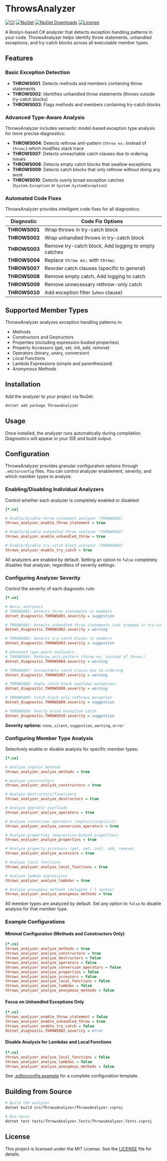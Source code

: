 # ThrowsAnalyzer

[![CI](https://github.com/wieslawsoltes/ThrowsAnalyzer/actions/workflows/ci.yml/badge.svg)](https://github.com/wieslawsoltes/ThrowsAnalyzer/actions/workflows/ci.yml)
[![NuGet](https://img.shields.io/nuget/v/ThrowsAnalyzer.svg)](https://www.nuget.org/packages/ThrowsAnalyzer)
[![NuGet Downloads](https://img.shields.io/nuget/dt/ThrowsAnalyzer.svg)](https://www.nuget.org/packages/ThrowsAnalyzer)
[![License](https://img.shields.io/github/license/wieslawsoltes/ThrowsAnalyzer.svg)](LICENSE)

A Roslyn-based C# analyzer that detects exception handling patterns in your code. ThrowsAnalyzer helps identify throw statements, unhandled exceptions, and try-catch blocks across all executable member types.

## Features

### Basic Exception Detection

- **THROWS001**: Detects methods and members containing throw statements
- **THROWS002**: Identifies unhandled throw statements (throws outside try-catch blocks)
- **THROWS003**: Flags methods and members containing try-catch blocks

### Advanced Type-Aware Analysis

ThrowsAnalyzer includes semantic model-based exception type analysis for more precise diagnostics:

- **THROWS004**: Detects rethrow anti-pattern (`throw ex;` instead of `throw;`) which modifies stack trace
- **THROWS007**: Detects unreachable catch clauses due to ordering issues
- **THROWS008**: Detects empty catch blocks that swallow exceptions
- **THROWS009**: Detects catch blocks that only rethrow without doing any work
- **THROWS010**: Detects overly broad exception catches (`System.Exception` or `System.SystemException`)

### Automated Code Fixes

ThrowsAnalyzer provides intelligent code fixes for all diagnostics:

| Diagnostic | Code Fix Options |
|------------|------------------|
| **THROWS001** | Wrap throws in try-catch block |
| **THROWS002** | Wrap unhandled throws in try-catch block |
| **THROWS003** | Remove try-catch block, Add logging to empty catches |
| **THROWS004** | Replace `throw ex;` with `throw;` |
| **THROWS007** | Reorder catch clauses (specific to general) |
| **THROWS008** | Remove empty catch, Add logging to catch |
| **THROWS009** | Remove unnecessary rethrow-only catch |
| **THROWS010** | Add exception filter (`when` clause) |

## Supported Member Types

ThrowsAnalyzer analyzes exception handling patterns in:

- Methods
- Constructors and Destructors
- Properties (including expression-bodied properties)
- Property Accessors (get, set, init, add, remove)
- Operators (binary, unary, conversion)
- Local Functions
- Lambda Expressions (simple and parenthesized)
- Anonymous Methods

## Installation

Add the analyzer to your project via NuGet:

```bash
dotnet add package ThrowsAnalyzer
```

## Usage

Once installed, the analyzer runs automatically during compilation. Diagnostics will appear in your IDE and build output.

## Configuration

ThrowsAnalyzer provides granular configuration options through `.editorconfig` files. You can control analyzer enablement, severity, and which member types to analyze.

### Enabling/Disabling Individual Analyzers

Control whether each analyzer is completely enabled or disabled:

```ini
[*.cs]

# Enable/disable throw statement analyzer (THROWS001)
throws_analyzer_enable_throw_statement = true

# Enable/disable unhandled throw analyzer (THROWS002)
throws_analyzer_enable_unhandled_throw = true

# Enable/disable try-catch block analyzer (THROWS003)
throws_analyzer_enable_try_catch = true
```

All analyzers are enabled by default. Setting an option to `false` completely disables that analyzer, regardless of severity settings.

### Configuring Analyzer Severity

Control the severity of each diagnostic rule:

```ini
[*.cs]

# Basic analyzers
# THROWS001: Detects throw statements in members
dotnet_diagnostic.THROWS001.severity = suggestion

# THROWS002: Detects unhandled throw statements (not wrapped in try-catch)
dotnet_diagnostic.THROWS002.severity = warning

# THROWS003: Detects try-catch blocks in members
dotnet_diagnostic.THROWS003.severity = suggestion

# Advanced type-aware analyzers
# THROWS004: Rethrow anti-pattern (throw ex; instead of throw;)
dotnet_diagnostic.THROWS004.severity = warning

# THROWS007: Unreachable catch clause due to ordering
dotnet_diagnostic.THROWS007.severity = warning

# THROWS008: Empty catch block swallows exceptions
dotnet_diagnostic.THROWS008.severity = warning

# THROWS009: Catch block only rethrows exception
dotnet_diagnostic.THROWS009.severity = suggestion

# THROWS010: Overly broad exception catch
dotnet_diagnostic.THROWS010.severity = suggestion
```

**Severity options:** `none`, `silent`, `suggestion`, `warning`, `error`

### Configuring Member Type Analysis

Selectively enable or disable analysis for specific member types:

```ini
[*.cs]

# Analyze regular methods
throws_analyzer_analyze_methods = true

# Analyze constructors
throws_analyzer_analyze_constructors = true

# Analyze destructors/finalizers
throws_analyzer_analyze_destructors = true

# Analyze operator overloads
throws_analyzer_analyze_operators = true

# Analyze conversion operators (implicit/explicit)
throws_analyzer_analyze_conversion_operators = true

# Analyze properties (expression-bodied properties)
throws_analyzer_analyze_properties = true

# Analyze property accessors (get, set, init, add, remove)
throws_analyzer_analyze_accessors = true

# Analyze local functions
throws_analyzer_analyze_local_functions = true

# Analyze lambda expressions
throws_analyzer_analyze_lambdas = true

# Analyze anonymous methods (delegate { } syntax)
throws_analyzer_analyze_anonymous_methods = true
```

All member types are analyzed by default. Set any option to `false` to disable analysis for that member type.

### Example Configurations

#### Minimal Configuration (Methods and Constructors Only)

```ini
[*.cs]
throws_analyzer_analyze_methods = true
throws_analyzer_analyze_constructors = true
throws_analyzer_analyze_destructors = false
throws_analyzer_analyze_operators = false
throws_analyzer_analyze_conversion_operators = false
throws_analyzer_analyze_properties = false
throws_analyzer_analyze_accessors = false
throws_analyzer_analyze_local_functions = false
throws_analyzer_analyze_lambdas = false
throws_analyzer_analyze_anonymous_methods = false
```

#### Focus on Unhandled Exceptions Only

```ini
[*.cs]
throws_analyzer_enable_throw_statement = false
throws_analyzer_enable_unhandled_throw = true
throws_analyzer_enable_try_catch = false
dotnet_diagnostic.THROWS002.severity = error
```

#### Disable Analysis for Lambdas and Local Functions

```ini
[*.cs]
throws_analyzer_analyze_local_functions = false
throws_analyzer_analyze_lambdas = false
throws_analyzer_analyze_anonymous_methods = false
```

See [.editorconfig.example](.editorconfig.example) for a complete configuration template.

## Building from Source

```bash
# Build the analyzer
dotnet build src/ThrowsAnalyzer/ThrowsAnalyzer.csproj

# Run tests
dotnet test tests/ThrowsAnalyzer.Tests/ThrowsAnalyzer.Tests.csproj
```

## License

This project is licensed under the MIT License. See the [LICENSE](LICENSE) file for details.
